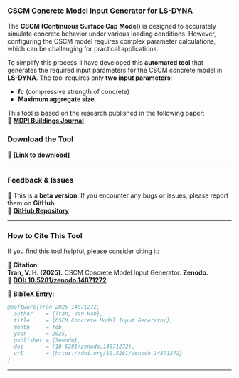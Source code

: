 

### **CSCM Concrete Model Input Generator for LS-DYNA**

The **CSCM (Continuous Surface Cap Model)** is designed to accurately simulate concrete behavior under various loading conditions. However, configuring the CSCM model requires complex parameter calculations, which can be challenging for practical applications.

To simplify this process, I have developed this **automated tool** that generates the required input parameters for the CSCM concrete model in **LS-DYNA**. The tool requires only **two input parameters**:  

- **fc** (compressive strength of concrete)  
- **Maximum aggregate size**  

This tool is based on the research published in the following paper:  
🔗 **[MDPI Buildings Journal](https://www.mdpi.com/2075-5309/12/5/636)**

### **Download the Tool**  
🔽 **[[Link to download]](https://github.com/tranhan1405/CSCM-Generator)**  

---

### **Feedback & Issues**  
🚀 This is a **beta version**. If you encounter any bugs or issues, please report them on **GitHub**:  
🔗 **[GitHub Repository](https://github.com/amaelkady/ABAQUS-T...)**

---

### **How to Cite This Tool**  
If you find this tool helpful, please consider citing it:

📖 **Citation:**  
**Tran, V. H. (2025).** CSCM Concrete Model Input Generator. **Zenodo.**  
🔗 **[DOI: 10.5281/zenodo.14871272](https://doi.org/10.5281/zenodo.14871272)**

📌 **BibTeX Entry:**  
```bibtex
@software{tran_2025_14871272,
  author    = {Tran, Van Han},
  title     = {CSCM Concrete Model Input Generator},
  month     = feb,
  year      = 2025,
  publisher = {Zenodo},
  doi       = {10.5281/zenodo.14871272},
  url       = {https://doi.org/10.5281/zenodo.14871272}
}
```

---

